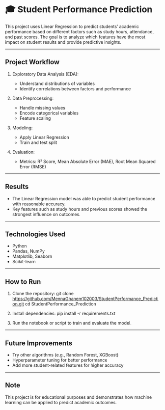 🎓 Student Performance Prediction
================================

This project uses Linear Regression to predict students’ academic performance based on different factors such as study hours, attendance, and past scores. The goal is to analyze which features have the most impact on student results and provide predictive insights.

--------------------------------
Project Workflow
--------------------------------
1. Exploratory Data Analysis (EDA):
   - Understand distributions of variables
   - Identify correlations between factors and performance

2. Data Preprocessing:
   - Handle missing values
   - Encode categorical variables
   - Feature scaling

3. Modeling:
   - Apply Linear Regression
   - Train and test split

4. Evaluation:
   - Metrics: R² Score, Mean Absolute Error (MAE), Root Mean Squared Error (RMSE)

--------------------------------
Results
--------------------------------
- The Linear Regression model was able to predict student performance with reasonable accuracy.
- Key features such as study hours and previous scores showed the strongest influence on outcomes.

--------------------------------
Technologies Used
--------------------------------
- Python
- Pandas, NumPy
- Matplotlib, Seaborn
- Scikit-learn

--------------------------------
How to Run
--------------------------------
1. Clone the repository:
   git clone https://github.com/MennaGhanem102003/StudentPerformance_Prediction.git
   cd StudentPerformance_Prediction

2. Install dependencies:
   pip install -r requirements.txt

3. Run the notebook or script to train and evaluate the model.

--------------------------------
Future Improvements
--------------------------------
- Try other algorithms (e.g., Random Forest, XGBoost)
- Hyperparameter tuning for better performance
- Add more student-related features for higher accuracy

--------------------------------
Note
--------------------------------
This project is for educational purposes and demonstrates how machine learning can be applied to predict academic outcomes.
